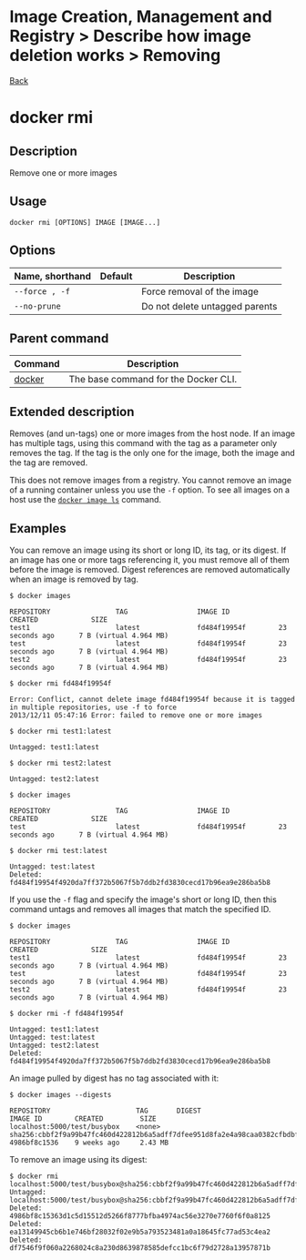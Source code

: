 # Image Creation, Management and Registry > Describe how image deletion works > Removing

[Back](./ReadMe.md)

docker rmi
==========

Description[](https://docs.docker.com/engine/reference/commandline/rmi/#description)
------------------------------------------------------------------------------------

Remove one or more images

Usage[](https://docs.docker.com/engine/reference/commandline/rmi/#usage)
------------------------------------------------------------------------

```
docker rmi [OPTIONS] IMAGE [IMAGE...]

```

Options[](https://docs.docker.com/engine/reference/commandline/rmi/#options)
----------------------------------------------------------------------------

| Name, shorthand | Default | Description |
| --- | --- | --- |
| `--force , -f` |  | Force removal of the image |
| `--no-prune` |  | Do not delete untagged parents |

Parent command[](https://docs.docker.com/engine/reference/commandline/rmi/#parent-command)
------------------------------------------------------------------------------------------

| Command | Description |
| --- | --- |
| [docker](https://docs.docker.com/engine/reference/commandline/docker) | The base command for the Docker CLI. |

Extended description[](https://docs.docker.com/engine/reference/commandline/rmi/#extended-description)
------------------------------------------------------------------------------------------------------

Removes (and un-tags) one or more images from the host node. If an image has multiple tags, using this command with the tag as a parameter only removes the tag. If the tag is the only one for the image, both the image and the tag are removed.

This does not remove images from a registry. You cannot remove an image of a running container unless you use the `-f` option. To see all images on a host use the [`docker image ls`](https://docs.docker.com/engine/reference/commandline/images/) command.

Examples[](https://docs.docker.com/engine/reference/commandline/rmi/#examples)
------------------------------------------------------------------------------

You can remove an image using its short or long ID, its tag, or its digest. If an image has one or more tags referencing it, you must remove all of them before the image is removed. Digest references are removed automatically when an image is removed by tag.

```
$ docker images

REPOSITORY                TAG                 IMAGE ID            CREATED             SIZE
test1                     latest              fd484f19954f        23 seconds ago      7 B (virtual 4.964 MB)
test                      latest              fd484f19954f        23 seconds ago      7 B (virtual 4.964 MB)
test2                     latest              fd484f19954f        23 seconds ago      7 B (virtual 4.964 MB)

$ docker rmi fd484f19954f

Error: Conflict, cannot delete image fd484f19954f because it is tagged in multiple repositories, use -f to force
2013/12/11 05:47:16 Error: failed to remove one or more images

$ docker rmi test1:latest

Untagged: test1:latest

$ docker rmi test2:latest

Untagged: test2:latest

$ docker images

REPOSITORY                TAG                 IMAGE ID            CREATED             SIZE
test                      latest              fd484f19954f        23 seconds ago      7 B (virtual 4.964 MB)

$ docker rmi test:latest

Untagged: test:latest
Deleted: fd484f19954f4920da7ff372b5067f5b7ddb2fd3830cecd17b96ea9e286ba5b8

```

If you use the `-f` flag and specify the image's short or long ID, then this command untags and removes all images that match the specified ID.

```
$ docker images

REPOSITORY                TAG                 IMAGE ID            CREATED             SIZE
test1                     latest              fd484f19954f        23 seconds ago      7 B (virtual 4.964 MB)
test                      latest              fd484f19954f        23 seconds ago      7 B (virtual 4.964 MB)
test2                     latest              fd484f19954f        23 seconds ago      7 B (virtual 4.964 MB)

$ docker rmi -f fd484f19954f

Untagged: test1:latest
Untagged: test:latest
Untagged: test2:latest
Deleted: fd484f19954f4920da7ff372b5067f5b7ddb2fd3830cecd17b96ea9e286ba5b8

```

An image pulled by digest has no tag associated with it:

```
$ docker images --digests

REPOSITORY                     TAG       DIGEST                                                                    IMAGE ID        CREATED         SIZE
localhost:5000/test/busybox    <none>    sha256:cbbf2f9a99b47fc460d422812b6a5adff7dfee951d8fa2e4a98caa0382cfbdbf   4986bf8c1536    9 weeks ago     2.43 MB

```

To remove an image using its digest:

```
$ docker rmi localhost:5000/test/busybox@sha256:cbbf2f9a99b47fc460d422812b6a5adff7dfee951d8fa2e4a98caa0382cfbdbf
Untagged: localhost:5000/test/busybox@sha256:cbbf2f9a99b47fc460d422812b6a5adff7dfee951d8fa2e4a98caa0382cfbdbf
Deleted: 4986bf8c15363d1c5d15512d5266f8777bfba4974ac56e3270e7760f6f0a8125
Deleted: ea13149945cb6b1e746bf28032f02e9b5a793523481a0a18645fc77ad53c4ea2
Deleted: df7546f9f060a2268024c8a230d8639878585defcc1bc6f79d2728a13957871b

```